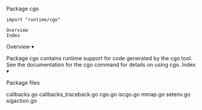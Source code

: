 
 Package cgo

    import "runtime/cgo"

    Overview
    Index

Overview ▾

Package cgo contains runtime support for code generated by the cgo tool. See the documentation for the cgo command for details on using cgo.
Index ▾

Package files

callbacks.go callbacks_traceback.go cgo.go iscgo.go mmap.go setenv.go sigaction.go
